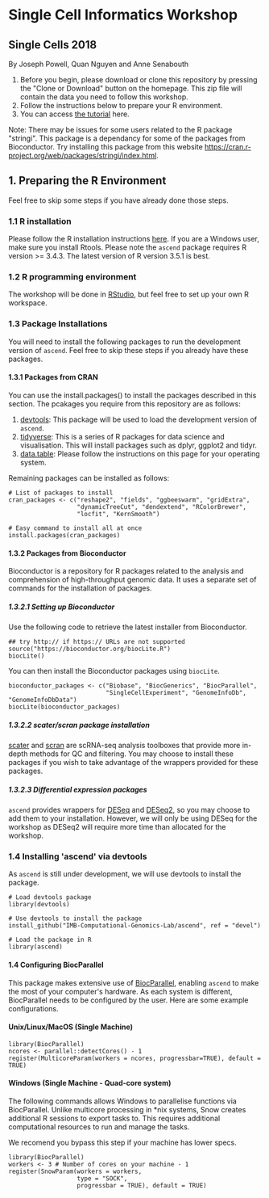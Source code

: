 # Single Cell Informatics Workshop
## Single Cells 2018
By Joseph Powell, Quan Nguyen and Anne Senabouth

1. Before you begin, please download or clone this repository by pressing the "Clone or Download" button on the homepage. This zip file will contain the data you need to follow this workshop.
2. Follow the instructions below to prepare your R environment.
3. You can access [the tutorial](OzSingleCellsWorkshop.md) here.

Note:
There may be issues for some users related to the R package "stringi". This package is a dependancy for some of the packages from Bioconductor. Try installing this package from this website https://cran.r-project.org/web/packages/stringi/index.html.

## 1. Preparing the R Environment
Feel free to skip some steps if you have already done those steps.

### 1.1 R installation
Please follow the R installation instructions [here](https://mirror.aarnet.edu.au/pub/CRAN/).
If you are a Windows user, make sure you install Rtools. Please note the `ascend`
package requires R version >= 3.4.3. The latest version of R version 3.5.1 is 
best.

### 1.2 R programming environment
The workshop will be done in [RStudio](https://www.rstudio.com/products/rstudio/download/),
but feel free to set up your own R workspace.

### 1.3 Package Installations
You will need to install the following packages to run the development version
of `ascend`. Feel free to skip these steps if you already have these packages.

#### 1.3.1 Packages from CRAN
You can use the install.packages() to install the packages described in this 
section. The pcakages you require from this repository are as follows:

1. [devtools](https://cran.r-project.org/web/packages/devtools/index.html): This 
package will be used to load the development version of `ascend`.
2. [tidyverse](https://www.tidyverse.org/): This is a series of R packages 
for data science and visualisation. This will install packages such as dplyr,
ggplot2 and tidyr.
3. [data.table](https://github.com/Rdatatable/data.table/wiki/Installation):
Please follow the instructions on this page for your operating system.

Remaining packages can be installed as follows:

```{r install_cran, eval = FALSE}
# List of packages to install
cran_packages <- c("reshape2", "fields", "ggbeeswarm", "gridExtra", 
                   "dynamicTreeCut", "dendextend", "RColorBrewer",
                   "locfit", "KernSmooth")

# Easy command to install all at once
install.packages(cran_packages)
```

#### 1.3.2 Packages from Bioconductor
Bioconductor is a repository for R packages  related to the analysis and 
comprehension of high-throughput genomic data. It uses a separate set of 
commands for the installation of packages.

##### 1.3.2.1 Setting up Bioconductor
Use the following code to retrieve the latest installer from Bioconductor.

```{r setup_bioconductor, eval = FALSE}
## try http:// if https:// URLs are not supported
source("https://bioconductor.org/biocLite.R")
biocLite()
```

You can then install the Bioconductor packages using `biocLite`.

```{r bioconductor_packages, eval = FALSE}
bioconductor_packages <- c("Biobase", "BiocGenerics", "BiocParallel",
                           "SingleCellExperiment", "GenomeInfoDb", "GenomeInfoDbData")
biocLite(bioconductor_packages)
```

##### 1.3.2.2 scater/scran package installation
[scater](https://bioconductor.org/packages/devel/bioc/html/scater.html) and [scran](https://bioconductor.org/packages/devel/bioc/html/scran.html) are scRNA-seq analysis toolboxes that provide more in-depth methods for QC and filtering. You may choose to install these packages if you wish to take advantage of the wrappers provided for these packages.

##### 1.3.2.3 Differential expression packages
`ascend` provides wrappers for [DESeq](https://bioconductor.org/packages/release/bioc/html/DESeq.html) 
and [DESeq2](https://bioconductor.org/packages/release/bioc/html/DESeq2.html), 
so you may choose to add them to your installation. However, we will only be 
using DESeq for the workshop as DESeq2 will require more time than allocated 
for the workshop.

### 1.4 Installing 'ascend' via devtools
As `ascend` is still under development, we will use devtools to install the
package.

```{r install_ascend}
# Load devtools package
library(devtools)

# Use devtools to install the package
install_github("IMB-Computational-Genomics-Lab/ascend", ref = "devel")

# Load the package in R
library(ascend)
```

#### 1.4 Configuring BiocParallel
This package makes extensive use of [BiocParallel](http://bioconductor.org/packages/release/bioc/html/BiocParallel.html), enabling `ascend` to make the most of your computer's hardware. As each system is different, BiocParallel needs to be configured by the user. Here are some example configurations.

#### Unix/Linux/MacOS (Single Machine)
```{r SetupNix, eval = FALSE}
library(BiocParallel)
ncores <- parallel::detectCores() - 1
register(MulticoreParam(workers = ncores, progressbar=TRUE), default = TRUE)
```

#### Windows (Single Machine - Quad-core system)
The following commands allows Windows to parallelise functions via BiocParallel.
Unlike multicore processing in *nix systems, Snow creates additional R sessions 
to export tasks to. This requires additional computational resources to run and 
manage the tasks.

We recomend you bypass this step if your machine has lower specs.

```{r SetupWin, eval = FALSE}
library(BiocParallel)
workers <- 3 # Number of cores on your machine - 1
register(SnowParam(workers = workers, 
                   type = "SOCK", 
                   progressbar = TRUE), default = TRUE)
```
